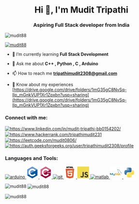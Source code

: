 <h1 align="center">Hi 👋, I'm Mudit Tripathi</h1>
<h3 align="center">Aspiring Full Stack developer from India</h3>

<p align="left"> <img src="https://komarev.com/ghpvc/?username=mudit88&label=Profile%20views&color=0e75b6&style=flat" alt="mudit88" /> </p>

<p align="left"> <a href="https://github.com/ryo-ma/github-profile-trophy"><img src="https://github-profile-trophy.vercel.app/?username=mudit88" alt="mudit88" /></a> </p>

- 🌱 I’m currently learning **Full Stack Development**

- 💬 Ask me about **C++ , Python , C , Arduino**

- 📫 How to reach me **tripathimudit2308@gmail.com**

- 📄 Know about my experiences [https://drive.google.com/drive/folders/1mG35gC8NvSq-IIp_mGnkVUP1Xr1Zpxbn?usp=sharing](https://drive.google.com/drive/folders/1mG35gC8NvSq-IIp_mGnkVUP1Xr1Zpxbn?usp=sharing)

<h3 align="left">Connect with me:</h3>
<p align="left">
<a href="https://linkedin.com/in/https://www.linkedin.com/in/mudit-tripathi-bb0154202/" target="blank"><img align="center" src="https://raw.githubusercontent.com/rahuldkjain/github-profile-readme-generator/master/src/images/icons/Social/linked-in-alt.svg" alt="https://www.linkedin.com/in/mudit-tripathi-bb0154202/" height="30" width="40" /></a>
<a href="https://www.hackerrank.com/https://www.hackerrank.com/tripathimudit231" target="blank"><img align="center" src="https://raw.githubusercontent.com/rahuldkjain/github-profile-readme-generator/master/src/images/icons/Social/hackerrank.svg" alt="https://www.hackerrank.com/tripathimudit231" height="30" width="40" /></a>
<a href="https://www.leetcode.com/https://leetcode.com/mudit0806/" target="blank"><img align="center" src="https://raw.githubusercontent.com/rahuldkjain/github-profile-readme-generator/master/src/images/icons/Social/leet-code.svg" alt="https://leetcode.com/mudit0806/" height="30" width="40" /></a>
<a href="https://auth.geeksforgeeks.org/user/https://auth.geeksforgeeks.org/user/tripathimudit2308/profile" target="blank"><img align="center" src="https://raw.githubusercontent.com/rahuldkjain/github-profile-readme-generator/master/src/images/icons/Social/geeks-for-geeks.svg" alt="https://auth.geeksforgeeks.org/user/tripathimudit2308/profile" height="30" width="40" /></a>
</p>

<h3 align="left">Languages and Tools:</h3>
<p align="left"> <a href="https://www.arduino.cc/" target="_blank" rel="noreferrer"> <img src="https://cdn.worldvectorlogo.com/logos/arduino-1.svg" alt="arduino" width="40" height="40"/> </a> <a href="https://www.cprogramming.com/" target="_blank" rel="noreferrer"> <img src="https://raw.githubusercontent.com/devicons/devicon/master/icons/c/c-original.svg" alt="c" width="40" height="40"/> </a> <a href="https://www.w3schools.com/cpp/" target="_blank" rel="noreferrer"> <img src="https://raw.githubusercontent.com/devicons/devicon/master/icons/cplusplus/cplusplus-original.svg" alt="cplusplus" width="40" height="40"/> </a> <a href="https://git-scm.com/" target="_blank" rel="noreferrer"> <img src="https://www.vectorlogo.zone/logos/git-scm/git-scm-icon.svg" alt="git" width="40" height="40"/> </a> <a href="https://www.w3.org/html/" target="_blank" rel="noreferrer"> <img src="https://raw.githubusercontent.com/devicons/devicon/master/icons/html5/html5-original-wordmark.svg" alt="html5" width="40" height="40"/> </a> <a href="https://developer.mozilla.org/en-US/docs/Web/JavaScript" target="_blank" rel="noreferrer"> <img src="https://raw.githubusercontent.com/devicons/devicon/master/icons/javascript/javascript-original.svg" alt="javascript" width="40" height="40"/> </a> <a href="https://www.mathworks.com/" target="_blank" rel="noreferrer"> <img src="https://upload.wikimedia.org/wikipedia/commons/2/21/Matlab_Logo.png" alt="matlab" width="40" height="40"/> </a> <a href="https://www.mysql.com/" target="_blank" rel="noreferrer"> <img src="https://raw.githubusercontent.com/devicons/devicon/master/icons/mysql/mysql-original-wordmark.svg" alt="mysql" width="40" height="40"/> </a> <a href="https://www.python.org" target="_blank" rel="noreferrer"> <img src="https://raw.githubusercontent.com/devicons/devicon/master/icons/python/python-original.svg" alt="python" width="40" height="40"/> </a> </p>

<p><img align="left" src="https://github-readme-stats.vercel.app/api/top-langs?username=mudit88&show_icons=true&locale=en&layout=compact" alt="mudit88" /></p>

<p>&nbsp;<img align="center" src="https://github-readme-stats.vercel.app/api?username=mudit88&show_icons=true&locale=en" alt="mudit88" /></p>

<p><img align="center" src="https://github-readme-streak-stats.herokuapp.com/?user=mudit88&" alt="mudit88" /></p>

